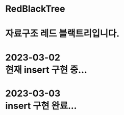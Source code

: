# RedBlackTree
 자료구조 레드 블랙트리입니다.  
===============================================
2023-03-02  
현재 insert 구현 중...  
===============================================  
2023-03-03  
insert 구현 완료...  
===============================================
